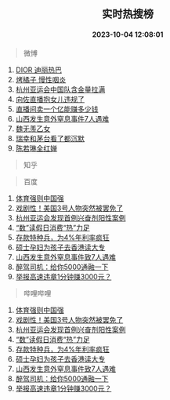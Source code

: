 <div align="center"><h2>实时热搜榜</h2><h4>2023-10-04 12:08:01</h4></div>

> 微博  

1. [DIOR 迪丽热巴](https://s.weibo.com/weibo?q=DIOR%20%E8%BF%AA%E4%B8%BD%E7%83%AD%E5%B7%B4&t=31&band_rank=1&Refer=top)<br />
2. [烤橘子 慢性咽炎](https://s.weibo.com/weibo?q=%E7%83%A4%E6%A9%98%E5%AD%90%20%E6%85%A2%E6%80%A7%E5%92%BD%E7%82%8E&t=31&band_rank=2&Refer=top)<br />
3. [杭州亚运会中国队含金量拉满](https://s.weibo.com/weibo?q=%23%E6%9D%AD%E5%B7%9E%E4%BA%9A%E8%BF%90%E4%BC%9A%E4%B8%AD%E5%9B%BD%E9%98%9F%E5%90%AB%E9%87%91%E9%87%8F%E6%8B%89%E6%BB%A1%23&t=31&band_rank=3&Refer=top)<br />
4. [向佐直播抱女儿违规了](https://s.weibo.com/weibo?q=%23%E5%90%91%E4%BD%90%E7%9B%B4%E6%92%AD%E6%8A%B1%E5%A5%B3%E5%84%BF%E8%BF%9D%E8%A7%84%E4%BA%86%23&t=31&band_rank=4&Refer=top)<br />
5. [直播间卖一个亿能赚多少钱](https://s.weibo.com/weibo?q=%23%E7%9B%B4%E6%92%AD%E9%97%B4%E5%8D%96%E4%B8%80%E4%B8%AA%E4%BA%BF%E8%83%BD%E8%B5%9A%E5%A4%9A%E5%B0%91%E9%92%B1%23&t=31&band_rank=5&Refer=top)<br />
6. [山西发生意外窒息事件7人遇难](https://s.weibo.com/weibo?q=%23%E5%B1%B1%E8%A5%BF%E5%8F%91%E7%94%9F%E6%84%8F%E5%A4%96%E7%AA%92%E6%81%AF%E4%BA%8B%E4%BB%B67%E4%BA%BA%E9%81%87%E9%9A%BE%23&t=31&band_rank=6&Refer=top)<br />
7. [魏无羡乙女](https://s.weibo.com/weibo?q=%23%E9%AD%8F%E6%97%A0%E7%BE%A1%E4%B9%99%E5%A5%B3%23&t=31&band_rank=7&Refer=top)<br />
8. [瑞幸和茅台看了都沉默](https://s.weibo.com/weibo?q=%23%E7%91%9E%E5%B9%B8%E5%92%8C%E8%8C%85%E5%8F%B0%E7%9C%8B%E4%BA%86%E9%83%BD%E6%B2%89%E9%BB%98%23&t=31&band_rank=8&Refer=top)<br />
9. [陈若琳全红婵](https://s.weibo.com/weibo?q=%E9%99%88%E8%8B%A5%E7%90%B3%E5%85%A8%E7%BA%A2%E5%A9%B5&t=31&band_rank=9&Refer=top)<br />

> 知乎  


> 百度  

1. [体育强则中国强](https://www.baidu.com/s?wd=%E4%BD%93%E8%82%B2%E5%BC%BA%E5%88%99%E4%B8%AD%E5%9B%BD%E5%BC%BA&sa=fyb_news&rsv_dl=fyb_news)<br />
2. [戏剧性！美国3号人物突然被罢免了](https://www.baidu.com/s?wd=%E6%88%8F%E5%89%A7%E6%80%A7%EF%BC%81%E7%BE%8E%E5%9B%BD3%E5%8F%B7%E4%BA%BA%E7%89%A9%E7%AA%81%E7%84%B6%E8%A2%AB%E7%BD%A2%E5%85%8D%E4%BA%86&sa=fyb_news&rsv_dl=fyb_news)<br />
3. [杭州亚运会发现首例兴奋剂阳性案例](https://www.baidu.com/s?wd=%E6%9D%AD%E5%B7%9E%E4%BA%9A%E8%BF%90%E4%BC%9A%E5%8F%91%E7%8E%B0%E9%A6%96%E4%BE%8B%E5%85%B4%E5%A5%8B%E5%89%82%E9%98%B3%E6%80%A7%E6%A1%88%E4%BE%8B&sa=fyb_news&rsv_dl=fyb_news)<br />
4. [“数”读假日消费“热”力足](https://www.baidu.com/s?wd=%E2%80%9C%E6%95%B0%E2%80%9D%E8%AF%BB%E5%81%87%E6%97%A5%E6%B6%88%E8%B4%B9%E2%80%9C%E7%83%AD%E2%80%9D%E5%8A%9B%E8%B6%B3&sa=fyb_news&rsv_dl=fyb_news)<br />
5. [存款特种兵，为4%年利率疯狂](https://www.baidu.com/s?wd=%E5%AD%98%E6%AC%BE%E7%89%B9%E7%A7%8D%E5%85%B5%EF%BC%8C%E4%B8%BA4%25%E5%B9%B4%E5%88%A9%E7%8E%87%E7%96%AF%E7%8B%82&sa=fyb_news&rsv_dl=fyb_news)<br />
6. [硕士孕妇为孩子去香港读大专](https://www.baidu.com/s?wd=%E7%A1%95%E5%A3%AB%E5%AD%95%E5%A6%87%E4%B8%BA%E5%AD%A9%E5%AD%90%E5%8E%BB%E9%A6%99%E6%B8%AF%E8%AF%BB%E5%A4%A7%E4%B8%93&sa=fyb_news&rsv_dl=fyb_news)<br />
7. [山西发生意外窒息事件致7人遇难](https://www.baidu.com/s?wd=%E5%B1%B1%E8%A5%BF%E5%8F%91%E7%94%9F%E6%84%8F%E5%A4%96%E7%AA%92%E6%81%AF%E4%BA%8B%E4%BB%B6%E8%87%B47%E4%BA%BA%E9%81%87%E9%9A%BE&sa=fyb_news&rsv_dl=fyb_news)<br />
8. [醉驾司机：给你5000通融一下](https://www.baidu.com/s?wd=%E9%86%89%E9%A9%BE%E5%8F%B8%E6%9C%BA%EF%BC%9A%E7%BB%99%E4%BD%A05000%E9%80%9A%E8%9E%8D%E4%B8%80%E4%B8%8B&sa=fyb_news&rsv_dl=fyb_news)<br />
9. [举报高速违章1分钟赚3000元？](https://www.baidu.com/s?wd=%E4%B8%BE%E6%8A%A5%E9%AB%98%E9%80%9F%E8%BF%9D%E7%AB%A01%E5%88%86%E9%92%9F%E8%B5%9A3000%E5%85%83%EF%BC%9F&sa=fyb_news&rsv_dl=fyb_news)<br />

> 哔哩哔哩  

1. [体育强则中国强](https://www.baidu.com/s?wd=%E4%BD%93%E8%82%B2%E5%BC%BA%E5%88%99%E4%B8%AD%E5%9B%BD%E5%BC%BA&sa=fyb_news&rsv_dl=fyb_news)<br />
2. [戏剧性！美国3号人物突然被罢免了](https://www.baidu.com/s?wd=%E6%88%8F%E5%89%A7%E6%80%A7%EF%BC%81%E7%BE%8E%E5%9B%BD3%E5%8F%B7%E4%BA%BA%E7%89%A9%E7%AA%81%E7%84%B6%E8%A2%AB%E7%BD%A2%E5%85%8D%E4%BA%86&sa=fyb_news&rsv_dl=fyb_news)<br />
3. [杭州亚运会发现首例兴奋剂阳性案例](https://www.baidu.com/s?wd=%E6%9D%AD%E5%B7%9E%E4%BA%9A%E8%BF%90%E4%BC%9A%E5%8F%91%E7%8E%B0%E9%A6%96%E4%BE%8B%E5%85%B4%E5%A5%8B%E5%89%82%E9%98%B3%E6%80%A7%E6%A1%88%E4%BE%8B&sa=fyb_news&rsv_dl=fyb_news)<br />
4. [“数”读假日消费“热”力足](https://www.baidu.com/s?wd=%E2%80%9C%E6%95%B0%E2%80%9D%E8%AF%BB%E5%81%87%E6%97%A5%E6%B6%88%E8%B4%B9%E2%80%9C%E7%83%AD%E2%80%9D%E5%8A%9B%E8%B6%B3&sa=fyb_news&rsv_dl=fyb_news)<br />
5. [存款特种兵，为4%年利率疯狂](https://www.baidu.com/s?wd=%E5%AD%98%E6%AC%BE%E7%89%B9%E7%A7%8D%E5%85%B5%EF%BC%8C%E4%B8%BA4%25%E5%B9%B4%E5%88%A9%E7%8E%87%E7%96%AF%E7%8B%82&sa=fyb_news&rsv_dl=fyb_news)<br />
6. [硕士孕妇为孩子去香港读大专](https://www.baidu.com/s?wd=%E7%A1%95%E5%A3%AB%E5%AD%95%E5%A6%87%E4%B8%BA%E5%AD%A9%E5%AD%90%E5%8E%BB%E9%A6%99%E6%B8%AF%E8%AF%BB%E5%A4%A7%E4%B8%93&sa=fyb_news&rsv_dl=fyb_news)<br />
7. [山西发生意外窒息事件致7人遇难](https://www.baidu.com/s?wd=%E5%B1%B1%E8%A5%BF%E5%8F%91%E7%94%9F%E6%84%8F%E5%A4%96%E7%AA%92%E6%81%AF%E4%BA%8B%E4%BB%B6%E8%87%B47%E4%BA%BA%E9%81%87%E9%9A%BE&sa=fyb_news&rsv_dl=fyb_news)<br />
8. [醉驾司机：给你5000通融一下](https://www.baidu.com/s?wd=%E9%86%89%E9%A9%BE%E5%8F%B8%E6%9C%BA%EF%BC%9A%E7%BB%99%E4%BD%A05000%E9%80%9A%E8%9E%8D%E4%B8%80%E4%B8%8B&sa=fyb_news&rsv_dl=fyb_news)<br />
9. [举报高速违章1分钟赚3000元？](https://www.baidu.com/s?wd=%E4%B8%BE%E6%8A%A5%E9%AB%98%E9%80%9F%E8%BF%9D%E7%AB%A01%E5%88%86%E9%92%9F%E8%B5%9A3000%E5%85%83%EF%BC%9F&sa=fyb_news&rsv_dl=fyb_news)<br />
